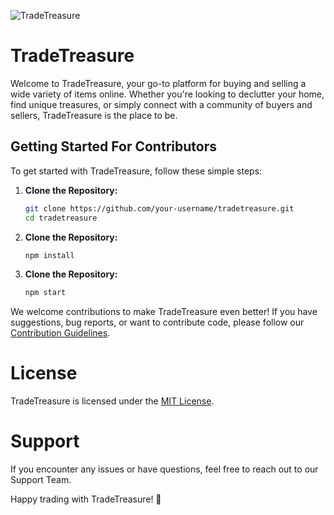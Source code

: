 ![TradeTreasure](https://github.com/TeamDevSquare/TradeTreasure/assets/103536827/91f0a9d3-cd28-4983-a21d-fc4d51d71a31)

# TradeTreasure

Welcome to TradeTreasure, your go-to platform for buying and selling a wide variety of items online. Whether you're looking to declutter your home, find unique treasures, or simply connect with a community of buyers and sellers, TradeTreasure is the place to be.

## Getting Started For Contributors

To get started with TradeTreasure, follow these simple steps:

1. **Clone the Repository:**
   ```bash
   git clone https://github.com/your-username/tradetreasure.git
   cd tradetreasure

2. **Clone the Repository:**
   ```bash
   npm install

3. **Clone the Repository:**
   ```bash
   npm start

We welcome contributions to make TradeTreasure even better! If you have suggestions, bug reports, or want to contribute code, please follow our [Contribution Guidelines](CONTRIBUTING.md).

# License

TradeTreasure is licensed under the [MIT License](https://github.com/TeamDevSquare/TradeTreasure/blob/main/LICENCE).

# Support

If you encounter any issues or have questions, feel free to reach out to our Support Team.

Happy trading with TradeTreasure! 🌟

